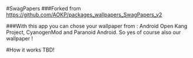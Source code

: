 #SwagPapers
###Forked from https://github.com/AOKP/packages_wallpapers_SwagPapers_v2

###With this app you can chose your wallpaper from : Android Open Kang Project, CyanogenMod and Paranoid Android. So yes of course also our wallpaper !

#How it works
TBD!

